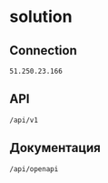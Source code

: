 # solution

## Connection
```51.250.23.166```

## API
```/api/v1```

## Документация  
```/api/openapi```
